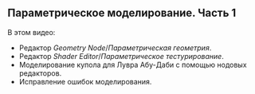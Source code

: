 ## Параметрическое моделирование. Часть 1

В этом видео:

- Редактор _Geometry Node_/_Параметрическая геометрия_.
- Редактор _Shader Editor_/_Параметрическое тестурирование_.
- Моделирование купола для Лувра Абу-Даби с помощью нодовых редакторов.
- Исправление ошибок моделирования.

[](https://player.softculture.cc/embed/online/BLE/BLE_3.28.07_L3-1_Parametric_Intro)

